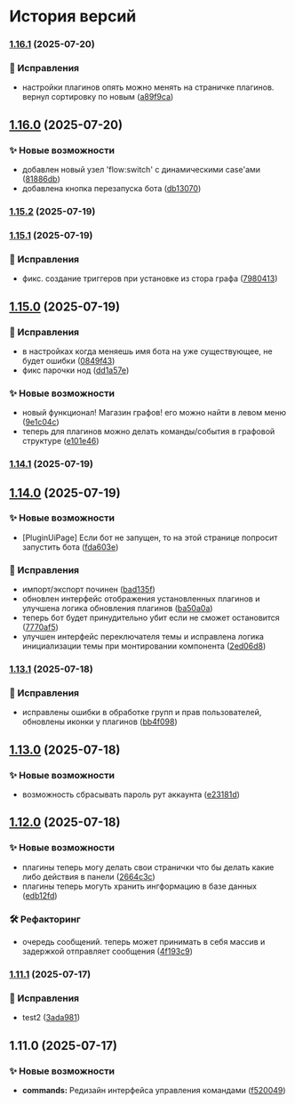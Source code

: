 # История версий


### [1.16.1](https://github.com/blockmineJS/blockmine/compare/v1.16.0...v1.16.1) (2025-07-20)


### 🐛 Исправления

* настройки плагинов опять можно менять на страничке плагинов. вернул сортировку по новым ([a89f9ca](https://github.com/blockmineJS/blockmine/commit/a89f9ca49437b7ca9eac76917f809433c4c7bbf1))

## [1.16.0](https://github.com/blockmineJS/blockmine/compare/v1.15.2...v1.16.0) (2025-07-20)


### ✨ Новые возможности

* добавлен новый узел 'flow:switch' с динамическими case'ами ([81886db](https://github.com/blockmineJS/blockmine/commit/81886db75da6792d499cdc2c277494f9e39136c3))
* добавлена кнопка перезапуска бота ([db13070](https://github.com/blockmineJS/blockmine/commit/db130707637a8a5e93e8c783463ca38f0ab2bf85))

### [1.15.2](https://github.com/blockmineJS/blockmine/compare/v1.15.1...v1.15.2) (2025-07-19)

### [1.15.1](https://github.com/blockmineJS/blockmine/compare/v1.15.0...v1.15.1) (2025-07-19)


### 🐛 Исправления

* фикс. создание триггеров при установке из стора графа ([7980413](https://github.com/blockmineJS/blockmine/commit/79804133a6ff5d6f41769e7db2b6c4f1027e33f6))

## [1.15.0](https://github.com/blockmineJS/blockmine/compare/v1.14.1...v1.15.0) (2025-07-19)


### 🐛 Исправления

* в настройках когда меняешь имя бота на уже существующее, не будет ошибки ([0849f43](https://github.com/blockmineJS/blockmine/commit/0849f43a3b76640c18b1c358a56fedd801bb54ca))
* фикс парочки нод ([dd1a57e](https://github.com/blockmineJS/blockmine/commit/dd1a57e574d107a62934c3fe41aa0d4a1d90660f))


### ✨ Новые возможности

* новый функционал! Магазин графов! его можно найти в левом меню ([9e1c04c](https://github.com/blockmineJS/blockmine/commit/9e1c04cc1c512525b17591c72eb677d55e14b916))
* теперь для плагинов можно делать команды/события в графовой структуре ([e101e46](https://github.com/blockmineJS/blockmine/commit/e101e46c3e5b3fad1a0a47a74a6d64526ee72880))

### [1.14.1](https://github.com/blockmineJS/blockmine/compare/v1.14.0...v1.14.1) (2025-07-19)

## [1.14.0](https://github.com/blockmineJS/blockmine/compare/v1.13.1...v1.14.0) (2025-07-19)


### ✨ Новые возможности

* [PluginUiPage] Если бот не запущен, то на этой странице попросит запустить бота ([fda603e](https://github.com/blockmineJS/blockmine/commit/fda603ee4162b32d3bac481307dc6aca2d671d07))


### 🐛 Исправления

* импорт/экспорт починен ([bad135f](https://github.com/blockmineJS/blockmine/commit/bad135fe04c7e1dc5bb0cfc67a326a3a60e3b040))
* обновлен интерфейс отображения установленных плагинов и улучшена логика обновления плагинов ([ba50a0a](https://github.com/blockmineJS/blockmine/commit/ba50a0aec6bf656e73fb46dc575668dbc617d5ce))
* теперь бот будет принудительно убит если не сможет остановится ([7770af5](https://github.com/blockmineJS/blockmine/commit/7770af5999abf108ec38ab416d8aab3fd5c804ab))
* улучшен интерфейс переключателя темы и исправлена логика инициализации темы при монтировании компонента ([2ed06d8](https://github.com/blockmineJS/blockmine/commit/2ed06d8ed26263521741b62318cab34cf561248e))

### [1.13.1](https://github.com/blockmineJS/blockmine/compare/v1.13.0...v1.13.1) (2025-07-18)


### 🐛 Исправления

* исправлены ошибки в обработке групп и прав пользователей, обновлены иконки у плагинов ([bb4f098](https://github.com/blockmineJS/blockmine/commit/bb4f098736b3249d19e5fc83bb7baadab9e6ce9f))

## [1.13.0](https://github.com/blockmineJS/blockmine/compare/v1.12.0...v1.13.0) (2025-07-18)


### ✨ Новые возможности

* возможность сбрасывать пароль рут аккаунта ([e23181d](https://github.com/blockmineJS/blockmine/commit/e23181d29dbe730ff882d654b8ec0e80a1f007bc))

## [1.12.0](https://github.com/blockmineJS/blockmine/compare/v1.11.5...v1.12.0) (2025-07-18)


### ✨ Новые возможности

* плагины теперь могу делать свои странички что бы делать какие либо действия в панели ([2664c3c](https://github.com/blockmineJS/blockmine/commit/2664c3c1a02db4e650f8a5be7e96ebbcfe3ab0bb))
* плагины теперь могуть хранить ингформацию в базе данных ([edb12fd](https://github.com/blockmineJS/blockmine/commit/edb12fd365603bc72c82ad159ffd734cec265dcb))


### 🛠 Рефакторинг

* очередь сообщений. теперь может принимать в себя массив и задержкой отправляет сообщения ([4f193c9](https://github.com/blockmineJS/blockmine/commit/4f193c9c1c76a53ff655e63f520aa83e16c35126))

### [1.11.1](https://github.com/blockmineJS/blockmine/compare/v1.11.0...v1.11.1) (2025-07-17)


### 🐛 Исправления

* test2 ([3ada981](https://github.com/blockmineJS/blockmine/commit/3ada981363de10b9d38cf34f5eb3a00ef527d6b2))

## 1.11.0 (2025-07-17)


### ✨ Новые возможности

* **commands:** Редизайн интерфейса управления командами ([f520049](https://github.com/blockmineJS/blockmine/commit/f520049196dad133ea7957398d512c0334e85917))